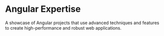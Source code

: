# Angular Expertise
A showcase of Angular projects that use advanced techniques and features to create high-performance and robust web applications.
